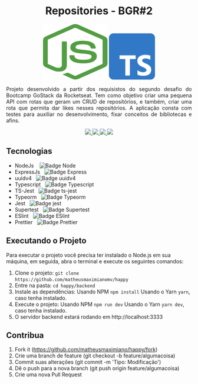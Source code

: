 <h1 align="center">Repositories - BGR#2</h1>
<p align="center">
  <img src="./.github/nodejs.svg" height="150" width="175" alt="Icon" />
  <img src="./.github/typescript.png" height="125" width="125" alt="Icon" />
</p>
<p align="justify">
  Projeto desenvolvido a partir dos requisistos do segundo desafio do Bootcamp GoStack da Rocketseat. Tem como objetivo criar uma pequena API com rotas que geram um CRUD de repositórios, e também, criar uma rota que permita dar likes nesses repositórios. A aplicação consta com testes para auxiliar no desenvolvimento, fixar conceitos de bibliotecas e afins.
</p>
<div align="center">
  <p align="center">
    <a aria-label="Matheus" href="https://github.com/matheusmaximianomv">
      <img src="https://img.shields.io/badge/matheusmaximianomv-@-informational?logo=github"></img>
    </a>
    <a aria-label="NodeJs" href="https://nodejs.org/en/">
      <img src="https://img.shields.io/badge/Node.js-12.16.3-informational?logo=node.js"></img>
    </a>
    <a aria-label="Express" href="https://expressjs.com/pt-br/">
      <img src="https://img.shields.io/badge/Express js-4.17.1-informational?logo=node.js"></img>
    </a>
    <a aria-label="Typescript" href="https://www.typescriptlang.org/">
      <img src="https://img.shields.io/badge/Typescript-4.0.5-informational?logo=typescript"></img>
    </a>
  </p>
</div>

## Tecnologias
* NodeJs&nbsp;&nbsp;&nbsp;&nbsp;![Badge Node](https://img.shields.io/badge/Node.js-v12.16.3-informational?logo=node.js)
* ExpressJs&nbsp;&nbsp;&nbsp;![Badge Express](https://img.shields.io/badge/Expressjs-v4.17.1-informational?logo=node.js)
* uuidv4&nbsp;&nbsp;&nbsp;![Badge uuidv4](https://img.shields.io/badge/uuidv4-v6.2.5-informational?logo=node.js)
* Typescript&nbsp;&nbsp;&nbsp;![Badge Typescript](https://img.shields.io/badge/Typescript-v4.0.5-informational?logo=typescript)
* TS-Jest&nbsp;&nbsp;&nbsp;![Badge ts-jest](https://img.shields.io/badge/ts--jest-v26.4.4-informational?logo=typescript)
* Typeorm&nbsp;&nbsp;&nbsp;![Badge Typeorm](https://img.shields.io/badge/Typeorm-v0.2.28-informational?logo=typescript)
* Jest&nbsp;&nbsp;&nbsp;![Badge jest](https://img.shields.io/badge/Jest-v26.6.3-informational?logo=jest)
* Supertest&nbsp;&nbsp;&nbsp;![Badge Supertest](https://img.shields.io/badge/supertest-v6.0.1-informational?logo=jest)
* ESlint&nbsp;&nbsp;&nbsp;![Badge ESlint](https://img.shields.io/badge/ESlint-v7.13.0-informational?logo=eslint)
* Prettier&nbsp;&nbsp;&nbsp;![Badge Prettier](https://img.shields.io/badge/prettier-v2.1.2-informational?logo=prettier)

## Executando o Projeto
Para executar o projeto você precisa ter instalado o Node.js em sua máquina, em seguida, abra o terminal e execute os seguintes comandos:
1. Clone o projeto: `git clone https://github.com/matheusmaximianomv/happy`
2. Entre na pasta: `cd happy/backend`
3. Instale as dependências:
 Usando NPM `npm install`
 Usando o Yarn `yarn`, caso tenha instalado.
4. Execute o projeto:
 Usando NPM `npm run dev`
 Usando o Yarn `yarn dev`, caso tenha instalado.
5. O servidor backend estará rodando em http://localhost:3333

## Contribua

1. Fork it (https://github.com/matheusmaximiano/happy/fork)
2. Crie uma branch de feature (git checkout -b feature/algumacoisa)
3. Commit suas alterações (git commit -m 'Tipo: Modificação')
4. Dê o push para a nova branch (git push origin feature/algumacoisa)
5. Crie uma nova Pull Request
